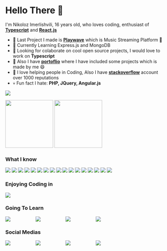 # Hello There 👋

I'm Nikoloz Imerlishvili, 16 years old, who loves coding, enthusiast of **[Typescript](https://github.com/microsoft/TypeScript)** and **[React.js](https://github.com/facebook/react)** 

* 🌱 Last Project I made is **[Playwave](https://pllaywave.netlify.app/)** which is Music Streaming Platform 🎵
* 📖 Currently Learning Express.js and MongoDB
* 🔨 Looking for colaborate on cool open source projects, I would love to work on **Typescript**
* 💼 Also I have **[portoflio](https://nikolozimerlishvili.netlify.app/)** where I have included some projects which is made by me 😄
* 🌈 I love helping people in Coding, Also I have **[stackoverflow](https://stackoverflow.com/users/14056647/callmenikk)** account over 1000 reputations 
* 💀 Fun fact I hate: **PHP, JQuery, Angular.js**

![](https://komarev.com/ghpvc/?username=callmenikk&style=flat&color=ff69b4)

<div>
  
  <img height="150em" src="https://github-readme-stats.vercel.app/api?username=callmenikk&show_icons=true&theme=tokyonight">
  <img height="150em" src="https://github-readme-stats.vercel.app/api/top-langs/?username=callmenikk&layout=compact&theme=tokyonight">

</div>

### What I know

<div style="display: inline-block">
  <img src="https://img.shields.io/badge/HTML5-E34F26?style=for-the-badge&logo=html5&logoColor=white">
  <img src="https://img.shields.io/badge/CSS3-1572B6?style=for-the-badge&logo=css3&logoColor=white">
  <img src="https://img.shields.io/badge/JavaScript-323330?style=for-the-badge&logo=javascript&logoColor=F7DF1E">
  <img src="https://img.shields.io/badge/TypeScript-007ACC?style=for-the-badge&logo=typescript&logoColor=white">
  <img src="https://img.shields.io/badge/GIT-E44C30?style=for-the-badge&logo=git&logoColor=white">
  <img src="https://img.shields.io/badge/Visual_Studio_Code-0078D4?style=for-the-badge&logo=visual%20studio%20code&logoColor=white">
  <img src="https://img.shields.io/badge/MongoDB-4EA94B?style=for-the-badge&logo=mongodb&logoColor=white">
  <img src="https://img.shields.io/badge/Adobe%20XD-470137?style=for-the-badge&logo=Adobe%20XD&logoColor=#FF61F6">
  <img src="https://img.shields.io/badge/Figma-F24E1E?style=for-the-badge&logo=figma&logoColor=white">
  <img src="https://img.shields.io/badge/Express.js-000000?style=for-the-badge&logo=express&logoColor=white">
  <img src="https://img.shields.io/badge/npm-CB3837?style=for-the-badge&logo=npm&logoColor=white">
  <img src="https://img.shields.io/badge/React-20232A?style=for-the-badge&logo=react&logoColor=61DAFB`">
  <img src="https://img.shields.io/badge/React_Router-CA4245?style=for-the-badge&logo=react-router&logoColor=white">
  <img src="https://img.shields.io/badge/Sass-CC6699?style=for-the-badge&logo=sass&logoColor=white">
  <img src="https://img.shields.io/badge/ThreeJs-black?style=for-the-badge&logo=three.js&logoColor=white">
  <img src="https://img.shields.io/badge/Webpack-8DD6F9?style=for-the-badge&logo=Webpack&logoColor=white">
  <img src="https://img.shields.io/badge/Tailwind_CSS-38B2AC?style=for-the-badge&logo=tailwind-css&logoColor=white">
</div>


### Enjoying Coding in

<img src="https://img.shields.io/badge/Ruby-CC342D?style=for-the-badge&logo=ruby&logoColor=white">


### Going To Learn

  <div style="display: flex; justify-content: space-between; width: 300px;">
    <img src="https://img.shields.io/badge/GraphQl-E10098?style=for-the-badge&logo=graphql&logoColor=white">
    <img src="https://img.shields.io/badge/Elixir-4B275F?style=for-the-badge&logo=elixir&logoColor=white">
    <img src="https://img.shields.io/badge/Go-00ADD8?style=for-the-badge&logo=go&logoColor=white">
    <img src="https://img.shields.io/badge/Svelte-4A4A55?style=for-the-badge&logo=svelte&logoColor=FF3E00">
  </div>

### Social Medias

<div style="display: flex; justify-content: space-between; width: 300px;">

  <a href="https://www.linkedin.com/in/nikoloz-imerlishvili-576a43203/" target="blank">
    <img src="https://img.shields.io/badge/LinkedIn-0077B5?style=for-the-badge&logo=linkedin&logoColor=white">
  </a>
  <a href="https://stackoverflow.com/users/14056647/callmenikk" target="blank">
    <img src="https://img.shields.io/badge/Stack_Overflow-FE7A16?style=for-the-badge&logo=stack-overflow&logoColor=white">
  </a>
  <a href="https://github.com/callmenikk">
    <img src="https://img.shields.io/badge/GitHub-100000?style=for-the-badge&logo=github&logoColor=white">
  </a>
  <a href="https://open.spotify.com/user/31d7dfw773pkvkixs2xkzyh5qyd4">
    <img src="https://img.shields.io/badge/Spotify-1ED760?&style=for-the-badge&logo=spotify&logoColor=white">
  </a>

</div>
